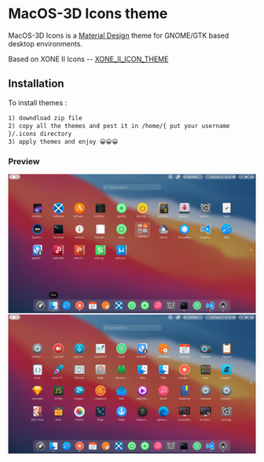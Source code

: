# MacOS-3D Icons theme

MacOS-3D Icons is a [Material Design](https://material.io) theme for GNOME/GTK based desktop environments.

Based on XONE II Icons --  [XONE_II_ICON_THEME](https://github.com/unc926/XONE_II_ICON_THEME)

## Installation
To install themes :

    1) downdload zip file
    2) copy all the themes and pest it in /home/{ put your username }/.icons directory
    3) apply themes and enjoy 😀😀😀

### Preview

![MacOS-3D](preview/1.png?raw=true)
![MacOS-3D](preview/2.png?raw=true)


